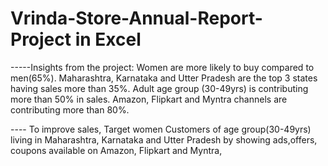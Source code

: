 # Vrinda-Store-Annual-Report- Project in Excel

-----Insights from the project: Women are more likely to buy compared to men(65%).
Maharashtra, Karnataka and Utter Pradesh are the top 3 states having sales more than 35%.
Adult age group (30-49yrs) is contributing more than 50% in sales.
Amazon, Flipkart and Myntra channels are contributing more than 80%.


---- To improve sales, Target women Customers of age group(30-49yrs) living in Maharashtra, Karnataka and Utter Pradesh by showing ads,offers, coupons available on Amazon, Flipkart and Myntra,
